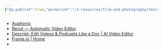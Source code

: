 ```yaml
---
{"dg-publish":true,"permalink":"/3-resources/film-and-photography/tools-for-you-tube-and-podcasts/","tags":["🎬_Film","🌱_Active","🗒️_Note"],"updated":"2025-10-19T07:55:10.724-07:00"}
---
```



- [Auphonic](https://auphonic.com/)
- [Recut — Automatic Video Editor](https://getrecut.com/)
- [Descript: Edit Videos & Podcasts Like a Doc \| AI Video Editor](https://www.descript.com/)
- [Frame.io \| Home](https://frame.io/)
- 